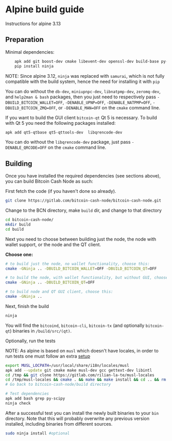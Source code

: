 # Alpine build guide

Instructions for alpine 3.13

## Preparation

Minimal dependencies:

```sh
    apk add git boost-dev cmake libevent-dev openssl-dev build-base py-pip db-dev miniupnpc-dev libnatpmp-dev zeromq-dev help2man bash
    pip install ninja
```

NOTE: Since alpine 3.12, `ninja` was replaced with `samurai`, which is not fully compatible with
the build system, hence the need for installing it with `pip`

You can do without the `db-dev`, `miniupnpc-dev`, `libnatpmp-dev`, `zeromq-dev`, and `help2man & bash` packages, then you
just need to respectively pass `-DBUILD_BITCOIN_WALLET=OFF`, `-DENABLE_UPNP=OFF`, `-DENABLE_NATPMP=OFF`,
`-DBUILD_BITCOIN_ZMQ=OFF`, or `-DENABLE_MAN=OFF` on the `cmake` command line.

If you want to build the GUI client `bitcoin-qt` Qt 5 is necessary.
To build with Qt 5 you need the following packages installed:

```sh
apk add qt5-qtbase qt5-qttools-dev  libqrencode-dev
```

You can do without the `libqrencode-dev` package, just pass `-DENABLE_QRCODE=OFF` on
the `cmake` command line.

## Building

Once you have installed the required dependencies (see sections above), you can
build Bitcoin Cash Node as such:

First fetch the code (if you haven't done so already).

```sh
git clone https://gitlab.com/bitcoin-cash-node/bitcoin-cash-node.git
```

Change to the BCN directory, make `build` dir, and change to that directory

```sh
cd bitcoin-cash-node/
mkdir build
cd build
```

Next you need to choose between building just the node, the node with wallet support,
or the node and the QT client.

**Choose one:**

```sh
# to build just the node, no wallet functionality, choose this:
cmake -GNinja .. -DBUILD_BITCOIN_WALLET=OFF -DBUILD_BITCOIN_QT=OFF
```

```sh
# to build the node, with wallet functionality, but without GUI, choose this:
cmake -GNinja .. -DBUILD_BITCOIN_QT=OFF
```

```sh
# to build node and QT GUI client, choose this:
cmake -GNinja ..
```

Next, finish the build

```sh
ninja
```

You will find the `bitcoind`, `bitcoin-cli`, `bitcoin-tx` (and optionally `bitcoin-qt`)
binaries in `/build/src/(qt)`.

Optionally, run the tests

NOTE: As alpine is based on `musl` which doesn't have locales, in order to run tests
one must follow an extra [setup](https://github.com/gliderlabs/docker-alpine/issues/144#issuecomment-505356435)

```sh
export MUSL_LOCPATH=/usr/local/share/i18n/locales/musl
apk add --update git cmake make musl-dev gcc gettext-dev libintl
cd /tmp && git clone https://gitlab.com/rilian-la-te/musl-locales
cd /tmp/musl-locales && cmake . && make && make install && cd .. && rm -r musl-locales
# Go back to bitcoin-cash-node/build directory
```

```sh
# Test dependencies
apk add bash grep py-scipy
ninja check
```

After a successful test you can install the newly built binaries to your `bin` directory.
Note that this will probably overwrite any previous version installed, including
binaries from different sources.

```sh
sudo ninja install #optional
```
